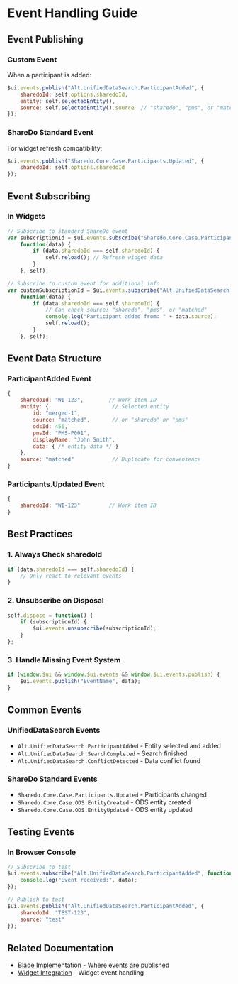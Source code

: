 # Event Handling Guide

## Event Publishing

### Custom Event
When a participant is added:
```javascript
$ui.events.publish("Alt.UnifiedDataSearch.ParticipantAdded", {
    sharedoId: self.options.sharedoId,
    entity: self.selectedEntity(),
    source: self.selectedEntity().source  // "sharedo", "pms", or "matched"
});
```

### ShareDo Standard Event
For widget refresh compatibility:
```javascript
$ui.events.publish("Sharedo.Core.Case.Participants.Updated", {
    sharedoId: self.options.sharedoId
});
```

## Event Subscribing

### In Widgets
```javascript
// Subscribe to standard ShareDo event
var subscriptionId = $ui.events.subscribe("Sharedo.Core.Case.Participants.Updated", 
    function(data) {
        if (data.sharedoId === self.sharedoId) {
            self.reload(); // Refresh widget data
        }
    }, self);

// Subscribe to custom event for additional info
var customSubscriptionId = $ui.events.subscribe("Alt.UnifiedDataSearch.ParticipantAdded",
    function(data) {
        if (data.sharedoId === self.sharedoId) {
            // Can check source: "sharedo", "pms", or "matched"
            console.log("Participant added from: " + data.source);
            self.reload();
        }
    }, self);
```

## Event Data Structure

### ParticipantAdded Event
```javascript
{
    sharedoId: "WI-123",        // Work item ID
    entity: {                    // Selected entity
        id: "merged-1",
        source: "matched",       // or "sharedo" or "pms"
        odsId: 456,
        pmsId: "PMS-P001",
        displayName: "John Smith",
        data: { /* entity data */ }
    },
    source: "matched"            // Duplicate for convenience
}
```

### Participants.Updated Event
```javascript
{
    sharedoId: "WI-123"         // Work item ID
}
```

## Best Practices

### 1. Always Check sharedoId
```javascript
if (data.sharedoId === self.sharedoId) {
    // Only react to relevant events
}
```

### 2. Unsubscribe on Disposal
```javascript
self.dispose = function() {
    if (subscriptionId) {
        $ui.events.unsubscribe(subscriptionId);
    }
};
```

### 3. Handle Missing Event System
```javascript
if (window.$ui && window.$ui.events && window.$ui.events.publish) {
    $ui.events.publish("EventName", data);
}
```

## Common Events

### UnifiedDataSearch Events
- `Alt.UnifiedDataSearch.ParticipantAdded` - Entity selected and added
- `Alt.UnifiedDataSearch.SearchCompleted` - Search finished
- `Alt.UnifiedDataSearch.ConflictDetected` - Data conflict found

### ShareDo Standard Events
- `Sharedo.Core.Case.Participants.Updated` - Participants changed
- `Sharedo.Core.Case.ODS.EntityCreated` - ODS entity created
- `Sharedo.Core.Case.ODS.EntityUpdated` - ODS entity updated

## Testing Events

### In Browser Console
```javascript
// Subscribe to test
$ui.events.subscribe("Alt.UnifiedDataSearch.ParticipantAdded", function(data) {
    console.log("Event received:", data);
});

// Publish to test
$ui.events.publish("Alt.UnifiedDataSearch.ParticipantAdded", {
    sharedoId: "TEST-123",
    source: "test"
});
```

## Related Documentation
- [Blade Implementation](11-blade-implementation.md) - Where events are published
- [Widget Integration](08-widget-integration.md) - Widget event handling